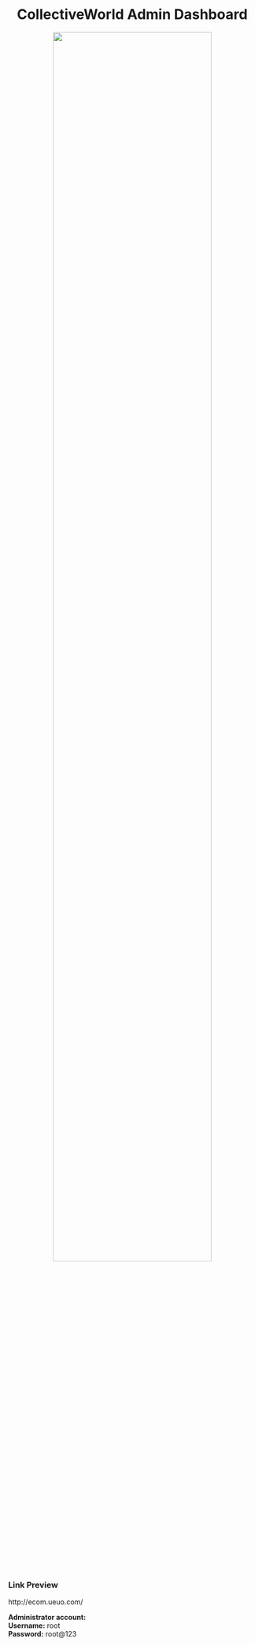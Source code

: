 <h1 align='center'> CollectiveWorld Admin Dashboard</h1>
<div align='center'>
  <img src='https://user-images.githubusercontent.com/72673165/136040456-0ad92d98-d819-4606-abd1-d1c0e0d3e849.png' width='80%'>
</div>
<h3>Link Preview</h3>
<p>http://ecom.ueuo.com/</p>
<strong>Administrator account: </strong> </br>
<strong>Username:</strong> root </br>
<strong>Password:</strong> root@123
